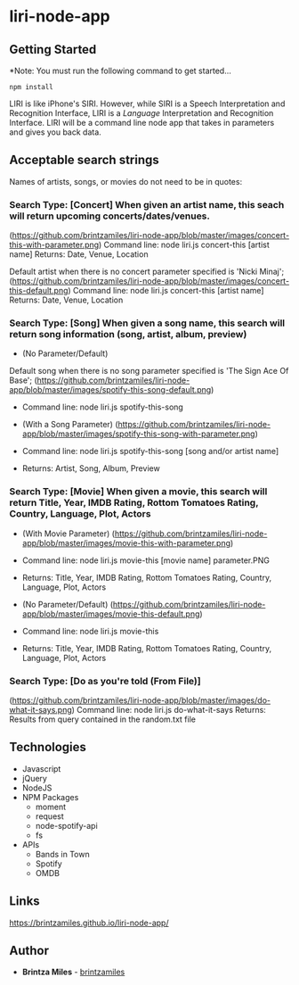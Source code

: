 # liri-node-app

## Getting Started
*Note: You must run the following command to get started...
``` $bash
npm install
```

LIRI is like iPhone's SIRI. However, while SIRI is a Speech Interpretation and Recognition Interface, LIRI is a _Language_ Interpretation and Recognition Interface. LIRI will be a command line node app that takes in parameters and gives you back data.

## Acceptable search strings
Names of artists, songs, or movies do not need to be in quotes: 

### Search Type:  [Concert] When given an artist name, this seach will return upcoming concerts/dates/venues.
(https://github.com/brintzamiles/liri-node-app/blob/master/images/concert-this-with-parameter.png) 
Command line:  node liri.js concert-this [artist name] 
Returns:   Date, Venue, Location

Default artist when there is no concert parameter specified is 'Nicki Minaj'; (https://github.com/brintzamiles/liri-node-app/blob/master/images/concert-this-default.png) 
Command line:  node liri.js concert-this [artist name] 
Returns:   Date, Venue, Location

### Search Type:  [Song] When given a song name, this search will return song information (song, artist, album, preview)
* (No Parameter/Default)

Default song when there is no song parameter specified is 'The Sign Ace Of Base';   (https://github.com/brintzamiles/liri-node-app/blob/master/images/spotify-this-song-default.png) 
* Command line:  node liri.js spotify-this-song 

* (With a Song Parameter)
(https://github.com/brintzamiles/liri-node-app/blob/master/images/spotify-this-song-with-parameter.png)
* Command line:  node liri.js spotify-this-song [song and/or artist name] 
* Returns:   Artist, Song, Album, Preview

### Search Type:  [Movie]  When given a movie, this search will return Title, Year, IMDB Rating, Rottom Tomatoes Rating, Country, Language, Plot, Actors

* (With Movie Parameter) 
(https://github.com/brintzamiles/liri-node-app/blob/master/images/movie-this-with-parameter.png)  
* Command line:  node liri.js movie-this [movie name] parameter.PNG
* Returns:  Title, Year, IMDB Rating, Rottom Tomatoes Rating, Country, Language, Plot, Actors

* (No Parameter/Default)
(https://github.com/brintzamiles/liri-node-app/blob/master/images/movie-this-default.png)  
* Command line:  node liri.js movie-this
* Returns:  Title, Year, IMDB Rating, Rottom Tomatoes Rating, Country, Language, Plot, Actors


### Search Type:  [Do as you're told (From File)]

(https://github.com/brintzamiles/liri-node-app/blob/master/images/do-what-it-says.png) 
Command line:  node liri.js do-what-it-says
Returns:  Results from query contained in the random.txt file

## Technologies

* Javascript
* jQuery
* NodeJS
* NPM Packages
    * moment
    * request
    * node-spotify-api
    * fs
* APIs
    * Bands in Town
    * Spotify
    * OMDB

## Links

 https://brintzamiles.github.io/liri-node-app/

## Author

* **Brintza Miles** - [brintzamiles](https://github.com/brintzamiles)

